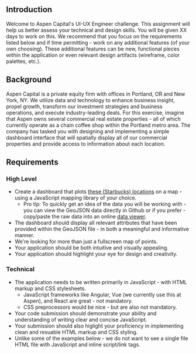 ## Introduction
Welcome to Aspen Capital's UI-UX Engineer challenge. This assignment will help us better assess your technical and design skills. You will be given XX days to work on this. We recommend that you focus on the requirements listed below and if time permitting - work on any additional features (of your own choosing). These additional features can be new, functional pieces within the application or even relevant design artifacts (wireframe, color palettes, etc.).

## Background
Aspen Capital is a private equity firm with offices in Portland, OR and New York, NY. We utilize data and technology to enhance business insight, propel growth, transform our investment strategies and business operations, and execute industry-leading deals. For this exercise, imagine that Aspen owns several commercial real estate properties - all of which currently operate as a chain coffee shop within the Portland metro area. The company has tasked you with designing and implementing a simple dashboard interface that will spatially display all of our commercial properties and provide access to information about each location.

## Requirements
### High Level
* Create a dashboard that plots [these (Starbucks) locations](data/coordinates.geojson) on a map - using a JavaScript mapping library of your choice.
  * Pro tip: To quickly get an idea of the data you will be working with - you can view the GeoJSON data directly in Github or if you prefer - copy/paste the raw data into an online [data viewer](https://geojsonlint.com/).
* The dashboard should display all relevant attributes that have been provided within the GeoJSON file - in both a meaningful and informative manner.
* We're looking for more than just a fullscreen map of points.
* Your application should be both intuitive and visually appealing.
* Your application should highlight your eye for design and creativity.

### Technical
* The application needs to be written primarily in JavaScript - with HTML markup and CSS stylesheets.
  * JavaScript frameworks like Angular, Vue (we currently use this at Aspen), and React are great - not mandatory.
  * CSS preprocessors would be nice - but are also not mandatory.
* Your code submission should demonstrate your ability and understanding of writing clear and concise JavaScript.
* Your submission should also higlight your proficiency in implementing clean and resuable HTML markup and CSS styling.
* Unlike some of the examples below - we do not want to see a single file HTML file with JavaScript and inline script/link tags.
